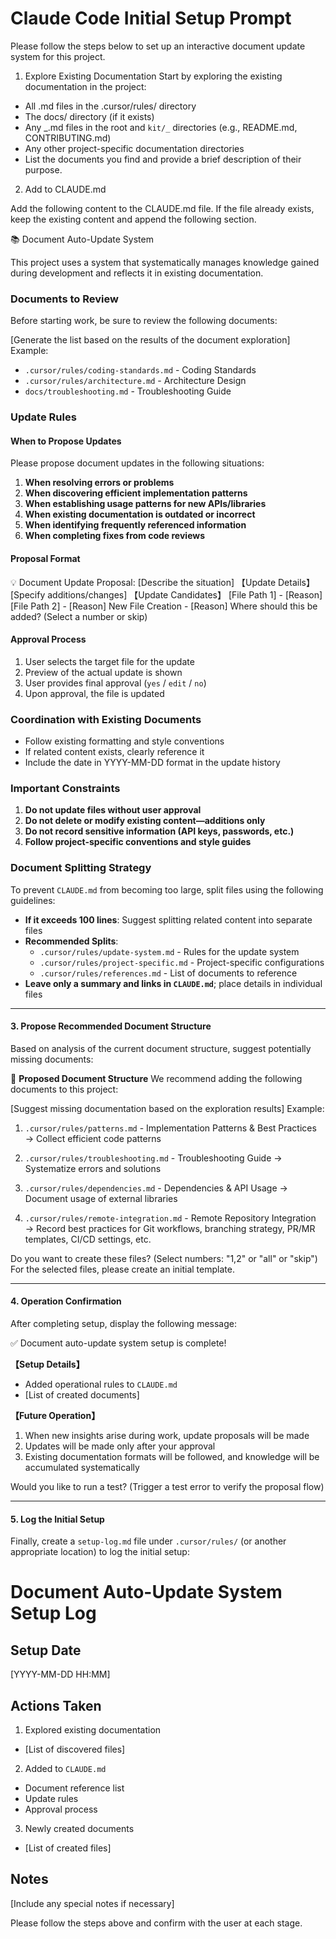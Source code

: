 # Claude Code Initial Setup Prompt

Please follow the steps below to set up an interactive document update system
for this project.

1. Explore Existing Documentation Start by exploring the existing documentation
   in the project:

- All .md files in the .cursor/rules/ directory
- The docs/ directory (if it exists)
- Any _.md files in the root and `kit/_` directories (e.g., README.md,
  CONTRIBUTING.md)
- Any other project-specific documentation directories
- List the documents you find and provide a brief description of their purpose.

2. Add to CLAUDE.md

Add the following content to the CLAUDE.md file. If the file already exists,
keep the existing content and append the following section.

📚 Document Auto-Update System

This project uses a system that systematically manages knowledge gained during
development and reflects it in existing documentation.

### Documents to Review

Before starting work, be sure to review the following documents:

[Generate the list based on the results of the document exploration] Example:

- `.cursor/rules/coding-standards.md` - Coding Standards
- `.cursor/rules/architecture.md` - Architecture Design
- `docs/troubleshooting.md` - Troubleshooting Guide

### Update Rules

#### When to Propose Updates

Please propose document updates in the following situations:

1. **When resolving errors or problems**
2. **When discovering efficient implementation patterns**
3. **When establishing usage patterns for new APIs/libraries**
4. **When existing documentation is outdated or incorrect**
5. **When identifying frequently referenced information**
6. **When completing fixes from code reviews**

#### Proposal Format

💡 Document Update Proposal: [Describe the situation] 【Update Details】[Specify
additions/changes] 【Update Candidates】 [File Path 1] - [Reason] [File Path
2] - [Reason] New File Creation - [Reason] Where should this be added? (Select a
number or skip)

#### Approval Process

1. User selects the target file for the update
2. Preview of the actual update is shown
3. User provides final approval (`yes` / `edit` / `no`)
4. Upon approval, the file is updated

### Coordination with Existing Documents

- Follow existing formatting and style conventions
- If related content exists, clearly reference it
- Include the date in YYYY-MM-DD format in the update history

### Important Constraints

1. **Do not update files without user approval**
2. **Do not delete or modify existing content—additions only**
3. **Do not record sensitive information (API keys, passwords, etc.)**
4. **Follow project-specific conventions and style guides**

### Document Splitting Strategy

To prevent `CLAUDE.md` from becoming too large, split files using the following
guidelines:

- **If it exceeds 100 lines**: Suggest splitting related content into separate
  files
- **Recommended Splits**:
  - `.cursor/rules/update-system.md` - Rules for the update system
  - `.cursor/rules/project-specific.md` - Project-specific configurations
  - `.cursor/rules/references.md` - List of documents to reference
- **Leave only a summary and links in `CLAUDE.md`**; place details in individual
  files

---

#### 3. Propose Recommended Document Structure

Based on analysis of the current document structure, suggest potentially missing
documents:

📁 **Proposed Document Structure** We recommend adding the following documents
to this project:

[Suggest missing documentation based on the exploration results] Example:

1. `.cursor/rules/patterns.md` - Implementation Patterns & Best Practices →
   Collect efficient code patterns

2. `.cursor/rules/troubleshooting.md` - Troubleshooting Guide → Systematize
   errors and solutions

3. `.cursor/rules/dependencies.md` - Dependencies & API Usage → Document usage
   of external libraries

4. `.cursor/rules/remote-integration.md` - Remote Repository Integration →
   Record best practices for Git workflows, branching strategy, PR/MR templates,
   CI/CD settings, etc.

Do you want to create these files? (Select numbers: "1,2" or "all" or "skip")
For the selected files, please create an initial template.

---

#### 4. Operation Confirmation

After completing setup, display the following message:

✅ Document auto-update system setup is complete!

**【Setup Details】**

- Added operational rules to `CLAUDE.md`
- [List of created documents]

**【Future Operation】**

1. When new insights arise during work, update proposals will be made
2. Updates will be made only after your approval
3. Existing documentation formats will be followed, and knowledge will be
   accumulated systematically

Would you like to run a test? (Trigger a test error to verify the proposal flow)

---

#### 5. Log the Initial Setup

Finally, create a `setup-log.md` file under `.cursor/rules/` (or another
appropriate location) to log the initial setup:

# Document Auto-Update System Setup Log

## Setup Date

[YYYY-MM-DD HH:MM]

## Actions Taken

1. Explored existing documentation

- [List of discovered files]

2. Added to `CLAUDE.md`

- Document reference list
- Update rules
- Approval process

3. Newly created documents

- [List of created files]

## Notes

[Include any special notes if necessary]

Please follow the steps above and confirm with the user at each stage.
